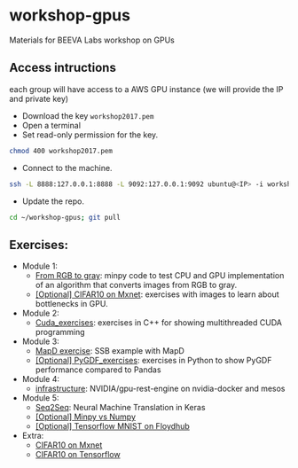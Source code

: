 # workshop-gpus
Materials for BEEVA Labs workshop on GPUs


## Access intructions

each group will have access to a AWS GPU instance (we will provide the IP and private key)

* Download the key `workshop2017.pem`
* Open a terminal
* Set read-only permission for the key.
```bash
chmod 400 workshop2017.pem
```

* Connect to the machine.
```bash
ssh -L 8888:127.0.0.1:8888 -L 9092:127.0.0.1:9092 ubuntu@<IP> -i workshop2017.pem
```

* Update the repo.
```bash
cd ~/workshop-gpus; git pull
```

## Exercises:
* Module 1:
  * [From RGB to gray](./minpy-exercise): minpy code to test CPU and GPU implementation of an algorithm that converts images from RGB to gray.
  * [[Optional] CIFAR10 on Mxnet](https://github.com/apache/incubator-mxnet): exercises with images to learn about bottlenecks in GPU.
* Module 2:
  * [Cuda_exercises](./Cuda_exercises): exercises in C++ for showing multithreaded CUDA programming
* Module 3:
  * [MapD exercise](./mapd-exercise): SSB example with MapD
  * [[Optional] PyGDF_exercises](./PyGDF_exercises): exercises in Python to show PyGDF performance compared to Pandas
* Module 4:
  * [infrastructure](./infrastructure): NVIDIA/gpu-rest-engine on nvidia-docker and mesos
* Module 5:
  * [Seq2Seq](./keras-exercise): Neural Machine Translation in Keras
  * [[Optional] Minpy vs Numpy](https://github.com/beeva-albertorincon/beeva-poc-minpy)
  * [[Optional] Tensorflow MNIST on Floydhub](https://github.com/beeva-ricardoguerrero/Floydhub_experiments)
* Extra:
  * [CIFAR10 on Mxnet](https://github.com/beeva-enriqueotero/beeva-poc-mxnet/blob/master/README_cifar.md)
  * [CIFAR10 on Tensorflow](https://github.com/tensorflow/models/tree/master/tutorials/image/cifar10_estimator)

